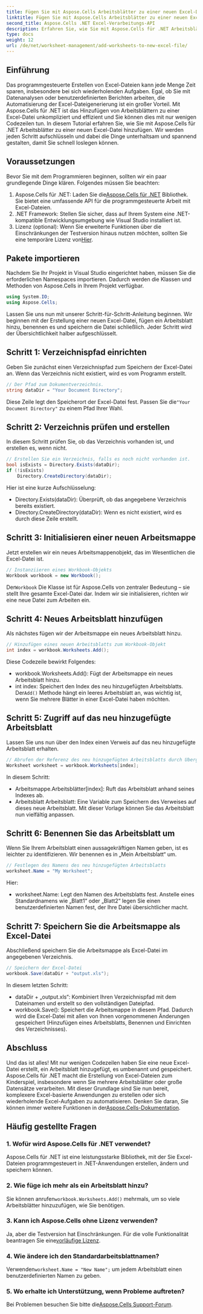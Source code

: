 ```yaml
---
title: Fügen Sie mit Aspose.Cells Arbeitsblätter zu einer neuen Excel-Datei hinzu
linktitle: Fügen Sie mit Aspose.Cells Arbeitsblätter zu einer neuen Excel-Datei hinzu
second_title: Aspose.Cells .NET Excel-Verarbeitungs-API
description: Erfahren Sie, wie Sie mit Aspose.Cells für .NET Arbeitsblätter in eine Excel-Datei einfügen. Schritt-für-Schritt-Anleitung für Anfänger, vom Einrichten bis zum Speichern der Excel-Datei.
type: docs
weight: 12
url: /de/net/worksheet-management/add-worksheets-to-new-excel-file/
---
```

## Einführung
Das programmgesteuerte Erstellen von Excel-Dateien kann jede Menge Zeit sparen, insbesondere bei sich wiederholenden Aufgaben. Egal, ob Sie mit Datenanalysen oder benutzerdefinierten Berichten arbeiten, die Automatisierung der Excel-Dateigenerierung ist ein großer Vorteil. Mit Aspose.Cells für .NET ist das Hinzufügen von Arbeitsblättern zu einer Excel-Datei unkompliziert und effizient und Sie können dies mit nur wenigen Codezeilen tun.
In diesem Tutorial erfahren Sie, wie Sie mit Aspose.Cells für .NET Arbeitsblätter zu einer neuen Excel-Datei hinzufügen. Wir werden jeden Schritt aufschlüsseln und dabei die Dinge unterhaltsam und spannend gestalten, damit Sie schnell loslegen können.
## Voraussetzungen
Bevor Sie mit dem Programmieren beginnen, sollten wir ein paar grundlegende Dinge klären. Folgendes müssen Sie beachten:
1.  Aspose.Cells für .NET: Laden Sie die[Aspose.Cells für .NET](https://releases.aspose.com/cells/net/) Bibliothek. Sie bietet eine umfassende API für die programmgesteuerte Arbeit mit Excel-Dateien.
2. .NET Framework: Stellen Sie sicher, dass auf Ihrem System eine .NET-kompatible Entwicklungsumgebung wie Visual Studio installiert ist.
3.  Lizenz (optional): Wenn Sie erweiterte Funktionen über die Einschränkungen der Testversion hinaus nutzen möchten, sollten Sie eine temporäre Lizenz von[Hier](https://purchase.aspose.com/temporary-license/).
## Pakete importieren
Nachdem Sie Ihr Projekt in Visual Studio eingerichtet haben, müssen Sie die erforderlichen Namespaces importieren. Dadurch werden die Klassen und Methoden von Aspose.Cells in Ihrem Projekt verfügbar.
```csharp
using System.IO;
using Aspose.Cells;
```
Lassen Sie uns nun mit unserer Schritt-für-Schritt-Anleitung beginnen.
Wir beginnen mit der Erstellung einer neuen Excel-Datei, fügen ein Arbeitsblatt hinzu, benennen es und speichern die Datei schließlich. Jeder Schritt wird der Übersichtlichkeit halber aufgeschlüsselt.
## Schritt 1: Verzeichnispfad einrichten
Geben Sie zunächst einen Verzeichnispfad zum Speichern der Excel-Datei an. Wenn das Verzeichnis nicht existiert, wird es vom Programm erstellt.
```csharp
// Der Pfad zum Dokumentverzeichnis.
string dataDir = "Your Document Directory";
```
 Diese Zeile legt den Speicherort der Excel-Datei fest. Passen Sie die`"Your Document Directory"` zu einem Pfad Ihrer Wahl.
## Schritt 2: Verzeichnis prüfen und erstellen
In diesem Schritt prüfen Sie, ob das Verzeichnis vorhanden ist, und erstellen es, wenn nicht.
```csharp
// Erstellen Sie ein Verzeichnis, falls es noch nicht vorhanden ist.
bool isExists = Directory.Exists(dataDir);
if (!isExists)
    Directory.CreateDirectory(dataDir);
```
Hier ist eine kurze Aufschlüsselung:
- Directory.Exists(dataDir): Überprüft, ob das angegebene Verzeichnis bereits existiert.
- Directory.CreateDirectory(dataDir): Wenn es nicht existiert, wird es durch diese Zeile erstellt.
## Schritt 3: Initialisieren einer neuen Arbeitsmappe
Jetzt erstellen wir ein neues Arbeitsmappenobjekt, das im Wesentlichen die Excel-Datei ist. 
```csharp
// Instanziieren eines Workbook-Objekts
Workbook workbook = new Workbook();
```
 Der`Workbook` Die Klasse ist für Aspose.Cells von zentraler Bedeutung – sie stellt Ihre gesamte Excel-Datei dar. Indem wir sie initialisieren, richten wir eine neue Datei zum Arbeiten ein.
## Schritt 4: Neues Arbeitsblatt hinzufügen
Als nächstes fügen wir der Arbeitsmappe ein neues Arbeitsblatt hinzu. 
```csharp
// Hinzufügen eines neuen Arbeitsblatts zum Workbook-Objekt
int index = workbook.Worksheets.Add();
```
Diese Codezeile bewirkt Folgendes:
- workbook.Worksheets.Add(): Fügt der Arbeitsmappe ein neues Arbeitsblatt hinzu.
- int index: Speichert den Index des neu hinzugefügten Arbeitsblatts.
 Der`Add()` Methode hängt ein leeres Arbeitsblatt an, was wichtig ist, wenn Sie mehrere Blätter in einer Excel-Datei haben möchten.
## Schritt 5: Zugriff auf das neu hinzugefügte Arbeitsblatt
Lassen Sie uns nun über den Index einen Verweis auf das neu hinzugefügte Arbeitsblatt erhalten.
```csharp
// Abrufen der Referenz des neu hinzugefügten Arbeitsblatts durch Übergeben seines Blattindex
Worksheet worksheet = workbook.Worksheets[index];
```
In diesem Schritt:
- Arbeitsmappe.Arbeitsblätter[index]: Ruft das Arbeitsblatt anhand seines Indexes ab.
- Arbeitsblatt Arbeitsblatt: Eine Variable zum Speichern des Verweises auf dieses neue Arbeitsblatt.
Mit dieser Vorlage können Sie das Arbeitsblatt nun vielfältig anpassen.
## Schritt 6: Benennen Sie das Arbeitsblatt um
Wenn Sie Ihrem Arbeitsblatt einen aussagekräftigen Namen geben, ist es leichter zu identifizieren. Wir benennen es in „Mein Arbeitsblatt“ um.
```csharp
// Festlegen des Namens des neu hinzugefügten Arbeitsblatts
worksheet.Name = "My Worksheet";
```
Hier:
- worksheet.Name: Legt den Namen des Arbeitsblatts fest. 
Anstelle eines Standardnamens wie „Blatt1“ oder „Blatt2“ legen Sie einen benutzerdefinierten Namen fest, der Ihre Datei übersichtlicher macht.
## Schritt 7: Speichern Sie die Arbeitsmappe als Excel-Datei
Abschließend speichern Sie die Arbeitsmappe als Excel-Datei im angegebenen Verzeichnis.
```csharp
// Speichern der Excel-Datei
workbook.Save(dataDir + "output.xls");
```
In diesem letzten Schritt:
- dataDir + „output.xls“: Kombiniert Ihren Verzeichnispfad mit dem Dateinamen und erstellt so den vollständigen Dateipfad.
- workbook.Save(): Speichert die Arbeitsmappe in diesem Pfad.
Dadurch wird die Excel-Datei mit allen von Ihnen vorgenommenen Änderungen gespeichert (Hinzufügen eines Arbeitsblatts, Benennen und Einrichten des Verzeichnisses).
## Abschluss
Und das ist alles! Mit nur wenigen Codezeilen haben Sie eine neue Excel-Datei erstellt, ein Arbeitsblatt hinzugefügt, es umbenannt und gespeichert. Aspose.Cells für .NET macht die Erstellung von Excel-Dateien zum Kinderspiel, insbesondere wenn Sie mehrere Arbeitsblätter oder große Datensätze verarbeiten. Mit dieser Grundlage sind Sie nun bereit, komplexere Excel-basierte Anwendungen zu erstellen oder sich wiederholende Excel-Aufgaben zu automatisieren.
 Denken Sie daran, Sie können immer weitere Funktionen in der[Aspose.Cells-Dokumentation](https://reference.aspose.com/cells/net/).
## Häufig gestellte Fragen
### 1. Wofür wird Aspose.Cells für .NET verwendet?
Aspose.Cells für .NET ist eine leistungsstarke Bibliothek, mit der Sie Excel-Dateien programmgesteuert in .NET-Anwendungen erstellen, ändern und speichern können.
### 2. Wie füge ich mehr als ein Arbeitsblatt hinzu?
 Sie können anrufen`workbook.Worksheets.Add()` mehrmals, um so viele Arbeitsblätter hinzuzufügen, wie Sie benötigen.
### 3. Kann ich Aspose.Cells ohne Lizenz verwenden?
 Ja, aber die Testversion hat Einschränkungen. Für die volle Funktionalität beantragen Sie eine[vorläufige Lizenz](https://purchase.aspose.com/temporary-license/).
### 4. Wie ändere ich den Standardarbeitsblattnamen?
 Verwenden`worksheet.Name = "New Name";` um jedem Arbeitsblatt einen benutzerdefinierten Namen zu geben.
### 5. Wo erhalte ich Unterstützung, wenn Probleme auftreten?
 Bei Problemen besuchen Sie bitte die[Aspose.Cells Support-Forum](https://forum.aspose.com/c/cells/9).
